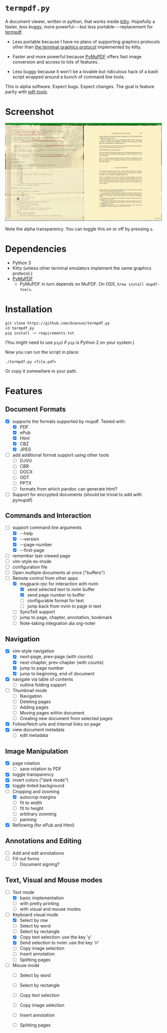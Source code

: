 # `termpdf.py`

A document viewer, written in python, that works inside
[kitty](https://sw.kovidgoyal.net/kitty/). Hopefully a faster, less buggy,
more powerful---but less portable---replacement for
[termpdf](https://github.com/dsanson/termpdf).

-   Less portable because I have no plans of supporting graphics protocols
    other than [the terminal graphics
    protocol](https://sw.kovidgoyal.net/kitty/graphics-protocol.html)
    implemented by kitty.

-   Faster and more powerful because
    [PyMuPDF](https://pymupdf.readthedocs.io/) offers fast image conversion
    and access to lots of features.

-   Less buggy because it won't be a lovable but ridiculous hack of a bash
    script wrapped around a bunch of command line tools.

This is alpha software. Expect bugs. Expect changes. The
goal is feature parity with [pdf-tools](https://github.com/politza/pdf-tools).

# Screenshot

![Screenshot](screenshot.png)

Note the alpha transparency. You can toggle this on or off by pressing `a`.

# Dependencies

-   Python 3
-   Kitty (unless other terminal emulators implement the same graphics protocol.)
-   [PyMuPDF](https://pypi.org/project/PyMuPDF/)
    -   PyMuPDF in turn depends on MuPDF. On OSX, `brew install mupdf-tools`.

# Installation

    git clone https://github.com/dsanson/termpdf.py
    cd termpdf.py
    pip install -r requirements.txt

(You might need to use `pip3` if `pip` is Python 2 on your system.)

Now you can run the script in place:

    ./termpdf.py <file.pdf>

Or copy it somewhere in your path.

# Features

## Document Formats

-   [x] supports the formats supported by mupdf. Tested with:
    -   [x] PDF
    -   [x] ePub
    -   [x] Html
    -   [x] CBZ
    -   [x] JPEG
-   [ ] add additional format support using other tools
    -   [ ] DJVU
    -   [ ] CBR
    -   [ ] DOCX
    -   [ ] ODT
    -   [ ] PPTX
    -   [ ] formats from which pandoc can generate html?
-   [ ] Support for encrypted documents (should be trivial to add with
    pymupdf)

## Commands and Interaction

-   [ ] support command line arguments
    -   [x] --help
    -   [x] --version
    -   [x] --page-number 
    -   [x] --first-page
-   [ ] remember last-viewed page
-   [ ] vim-style ex-mode
-   [ ] configuration file
-   [ ] Open multiple documents at once ("buffers")
-   [ ] Remote control from other apps
    -   [x] msgpack-rpc for interaction with nvim
        -   [x] send selected text to nvim buffer
        -   [x] send page number to buffer
        -   [ ] configurable format for text
        -   [ ] jump back from nvim to page in text
    -   [ ] SyncTeX support
    -   [ ] jump to page, chapter, annotation, bookmark
    -   [ ] Note-taking integration ala org-noter

## Navigation

-   [x] vim-style navigation
    -   [x] next-page, prev-page (with counts)
    -   [x] next-chapter, prev-chapter (with counts)
    -   [x] jump to page number
    -   [x] jump to beginning, end of document
-   [x] navigate via table of contents
    -   [ ] outline folding support
-   [ ] Thumbnail mode
    -   [ ] Navigation
    -   [ ] Deleting pages
    -   [ ] Adding pages
    -   [ ] Moving pages within document
    -   [ ] Creating new document from selected pages
-   [x] Follow/fetch urls and internal links on page
-   [x] view document metadata
    -   [ ] edit metadata

## Image Manipulation

-   [x] page rotation
    -   [ ] save rotation to PDF
-   [x] toggle transparency
-   [x] invert colors ("dark mode")
-   [x] toggle tinted background
-   [ ] Cropping and zooming
    -   [x] autocrop margins
    -   [ ] fit to width
    -   [ ] fit to height
    -   [ ] arbitrary zooming 
    -   [ ] panning
-   [x] Reflowing (for ePub and Html)

## Annotations and Editing

-   [ ] Add and edit annotations
-   [ ] Fill out forms
    -   [ ] Document signing?

## Text, Visual and Mouse modes

-   [ ] Text mode
    -   [x] basic implementation
    -   [ ] with pretty printing
    -   [ ] with visual and mouse modes
-   [ ] Keyboard visual mode
    -   [x] Select by row
    -   [ ] Select by word
    -   [ ] Select by rectangle
    -   [x] Copy text selection: use the key 'y'
    -   [x] Send selection to nvim: use the key 'n'
    -   [ ] Copy image selection
    -   [ ] Insert annotation
    -   [ ] Splitting pages
-   [ ] Mouse mode
    -   [ ] Select by word
    -   [ ] Select by rectangle
    -   [ ] Copy text selection
    -   [ ] Copy image selection
    -   [ ] Insert annotation
    -   [ ] Splitting pages



